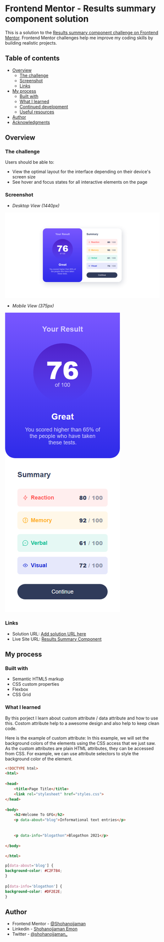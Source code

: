 # Frontend Mentor - Results summary component solution

This is a solution to the [Results summary component challenge on Frontend Mentor](https://www.frontendmentor.io/challenges/results-summary-component-CE_K6s0maV). Frontend Mentor challenges help me improve my coding skills by building realistic projects. 

## Table of contents

- [Overview](#overview)
  - [The challenge](#the-challenge)
  - [Screenshot](#screenshot)
  - [Links](#links)
- [My process](#my-process)
  - [Built with](#built-with)
  - [What I learned](#what-i-learned)
  - [Continued development](#continued-development)
  - [Useful resources](#useful-resources)
- [Author](#author)
- [Acknowledgments](#acknowledgments)

## Overview

### The challenge

Users should be able to:

- View the optimal layout for the interface depending on their device's screen size
- See hover and focus states for all interactive elements on the page

### Screenshot

- *Desktop View (1440px)*

![](./assets/images/desktop-device(1440px).png)


- *Mobile View (375px)*

![](./assets/images/mobile-device(375px).png)
### Links

- Solution URL: [Add solution URL here](https://your-solution-url.com)
- Live Site URL: [Results Summary Component](https://shohanojjaman.github.io/ResultsSummaryComponet/)

## My process

### Built with

- Semantic HTML5 markup
- CSS custom properties
- Flexbox
- CSS Grid

### What I learned

By this porject I learn about custom attribute / data attribute and how to use this. Costom attribute help to a awesome design and also help to keep clean code.

Here is the example of custom attribute: In this example, we will set the background colors of the elements using the CSS access that we just saw. As the custom attributes are plain HTML attributes, they can be accessed from CSS. For example, we can use attribute selectors to style the background color of the element.

```html
<!DOCTYPE html>
<html>
  
<head>
    <title>Page Title</title>
    <link rel="stylesheet" href="styles.css">
</head>
  
<body>
    <h2>Welcome To GFG</h2>
    <p data-about="blog">Informational text entries</p>
  
  
    <p data-info="blogathon">Blogathon 2021</p>
  
</body>
  
</html>
```
```css
p[data-about='blog'] {
background-color: #C2F784;
}

p[data-info='blogathon'] {
background-color: #DF2E2E;
}
```

## Author

- Frontend Mentor - [@Shohanojjaman](https://www.frontendmentor.io/profile/Shohanojjaman)
- Linkedin - [Shohanojjaman Emon](https://www.linkedin.com/in/shohanojjamanemon/)
- Twitter - [@shohanojjaman_](https://twitter.com/shohanojjaman_)
